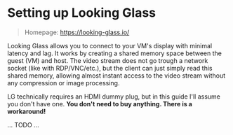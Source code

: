 # Setting up Looking Glass
> Homepage: https://looking-glass.io/

Looking Glass allows you to connect to your VM's display with minimal latency and lag. It works by creating a shared memory space between the guest (VM) and host. The video stream does not go trough a network socket (like with RDP/VNC/etc.), but the client can just simply read this shared memory, allowing almost instant access to the video stream without any compression or image processing.

LG technically requires an HDMI dummy plug, but in this guide I'll assume you don't have one. **You don't need to buy anything. There is a workaround!**

... TODO ...